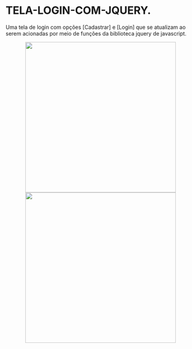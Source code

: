 # TELA-LOGIN-COM-JQUERY.
Uma tela de login com opções [Cadastrar] e [Login] que se atualizam ao serem acionadas por meio de funções da biblioteca jquery de javascript.

<div align="center">
<img src="https://user-images.githubusercontent.com/90626610/154179747-bad4d86b-f4f4-49cd-b546-2c645d393a27.png" width="400px" />
  <img src="https://user-images.githubusercontent.com/90626610/154179743-396be425-8172-487a-a8e2-387758ce521b.png" width="400px" />
